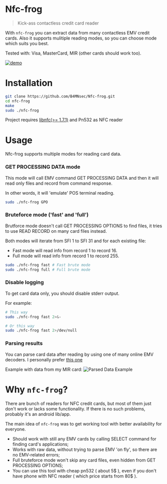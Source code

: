 # Nfc-frog
> Kick-ass contactless credit card reader

With `nfc-frog` you can extract data from many contactless EMV credit cards. Also it supports mulitiple reading modes, so you can choose mode which suits you best.

Tested with: Visa, MasterCard, MIR (other cards should work too).

[![demo](https://asciinema.org/a/ZaCFZU2x9EN5gCAEvogPn4YGm.svg)](https://asciinema.org/a/ZaCFZU2x9EN5gCAEvogPn4YGm?autoplay=1)

# Installation

```bash
git clone https://github.com/B4MNsec/Nfc-frog.git
cd nfc-frog
make
sudo ./nfc-frog

```

Project requires [libnfc(>= 1.7.1)](https://github.com/nfc-tools/libnfc#installation) and Pn532 as NFC reader

# Usage

Nfc-frog supports multiple modes for reading card data.

### GET PROCESSING DATA mode

This mode will call EMV command GET PROCESSING DATA and then it will read only files and record from command response.

In other words, it will 'emulate' POS terminal reading.

```bash
sudo ./nfc-frog GPO
```

### Bruteforce mode ('fast' and 'full')

Brutforce mode doesn't call GET PROCESSING OPTIONS to find files, it tries to use READ RECORD on many card files instead.

Both modes will iterate from SFI 1 to SFI 31 and for each existing file:

- Fast mode will read info from record 1 to record 16.
- Full mode will read info from record 1 to record 255.

```bash
sudo ./nfc-frog fast # Fast brute mode
sudo ./nfc-frog full # Full brute mode
```

### Disable logging

To get card data only, you should disable stderr output.

For example:

```bash
# This way
sudo ./nfc-frog fast 2>&-

# Or this way
sudo ./nfc-frog fast 2>/dev/null
```

### Parsing results

You can parse card data after reading by using one of many online EMV decoders. I personally prefer [this one](http://www.emvlab.org/tlvutils/)

Example with data from my MIR card:
![Parsed Data Example](https://pp.userapi.com/c854324/v854324574/acf4c/4t0KRDZhN8o.jpg)

# Why `nfc-frog`?

There are bunch of readers for NFC credit cards, but most of them just don't work or lacks some functionality. If there is no such problems, probably it's an android lib/app.

The main idea of `nfc-frog` was to get working tool with better availability for everyone. 

- Should work with still any EMV cards by calling SELECT command for finding card's applications;
- Works with raw data, without trying to parse EMV 'on fly', so there are no EMV-related errors;
- Full bruteforce mode won't skip any card files, even hidden from GET PROCESSING OPTIONS;
- You can use this tool with cheap pn532 ( about 5$ ), even if you don't have phone with NFC reader ( which price starts from 80$ ).
